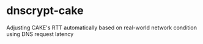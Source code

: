# dnscrypt-cake
Adjusting CAKE's RTT automatically based on real-world network condition using DNS request latency
